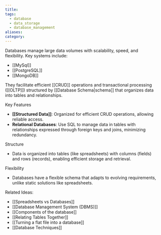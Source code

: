 ```yaml
---
title: 
tags:
  - database
  - data_storage
  - database_management
aliases: 
category:
---
```

Databases manage large data volumes with scalability, speed, and flexibility. Key systems include:

- [[MySql]]
- [[PostgreSQL]]
- [[MongoDB]]

They facilitate efficient [[CRUD]] operations and transactional processing ([[OLTP]]) structured by [[Database Schema|schema]] that organizes data into tables and relationships.

Key Features
- **[[Structured Data]]**: Organized for efficient CRUD operations, allowing reliable access.
- **Relational Databases**: Use SQL to manage data in tables with relationships expressed through foreign keys and joins, minimizing redundancy.

Structure
- Data is organized into tables (like spreadsheets) with columns (fields) and rows (records), enabling efficient storage and retrieval.

Flexibility
- Databases have a flexible schema that adapts to evolving requirements, unlike static solutions like spreadsheets.

Related Ideas:
- [[Spreadsheets vs Databases]]
- [[Database Management System (DBMS)]]
- [[Components of the database]]
- [[Relating Tables Together]]
- [[Turning a flat file into a database]]
- [[Database Techniques]]
